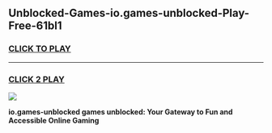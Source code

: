 
## Unblocked-Games-io.games-unblocked-Play-Free-61bl1
<h3>
<a href="https://premium76.site?title=io.games-unblocked&ref=15A">CLICK TO PLAY</a></h3>
<hr>

<h3>
<a href="https://premium76.site?title=io.games-unblocked&ref=15A">CLICK 2 PLAY</a>
  
</h3>

<a href="https://premium76.site?title=io.games-unblocked&ref=15A"><img src="https://clearcache.store/games.png"></a>


**io.games-unblocked games unblocked: Your Gateway to Fun and Accessible Online Gaming**
